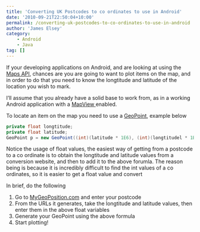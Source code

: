 ```yaml
---
title: 'Converting UK Postcodes to co ordinates to use in Android'
date: '2010-09-21T22:50:04+10:00'
permalink: /converting-uk-postcodes-to-co-ordinates-to-use-in-android
author: 'James Elsey'
category:
    - Android
    - Java
tag: []
---
```

If your developing applications on Android, and are looking at using the [Maps API](http://developer.android.com/guide/topics/location/index.html), chances are you are going to want to plot items on the map, and in order to do that you need to know the longtitude and latitude of the location you wish to mark.

I’ll assume that you already have a solid base to work from, as in a working Android application with a [MapView ](http://code.google.com/android/add-ons/google-apis/reference/com/google/android/maps/MapView.html)enabled.

To locate an item on the map you need to use a [GeoPoint](http://code.google.com/android/add-ons/google-apis/reference/com/google/android/maps/GeoPoint.html), example below

```java
private float longtitude;
private float latitude;
GeoPoint p = new GeoPoint((int)(latitude * 1E6), (int)(longtitudel * 1E6));
```

Notice the usage of float values, the easiest way of getting from a postcode to a co ordinate is to obtain the longtitude and latitude values from a conversion website, and then to add it to the above forumla. The reason being is because it is incredibly difficult to find the int values of a co ordinates, so it is easier to get a float value and convert

In brief, do the following

1. Go to [MyGeoPosition.com](http://www.mygeoposition.com/ "MyGeoPosition.com") and enter your postcode
2. From the URLs it generates, take the longtitude and latitude values, then enter them in the above float variables
3. Generate your GeoPoint using the above formula
4. Start plotting!